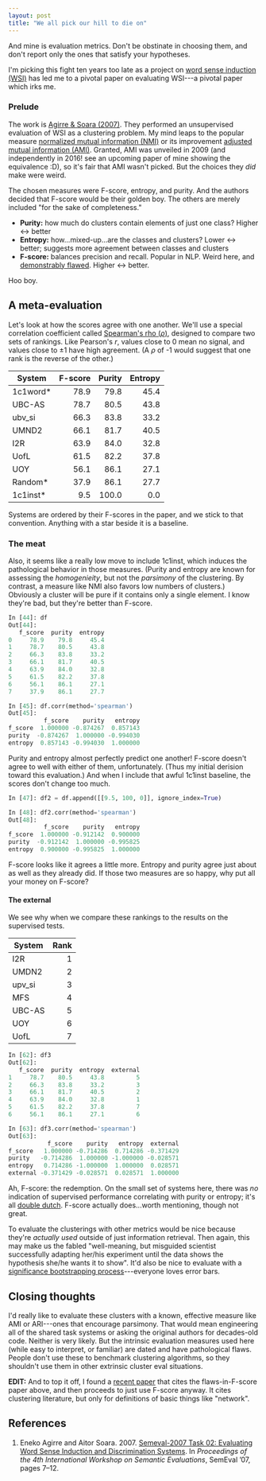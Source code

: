 ```yaml
---
layout: post
title: "We all pick our hill to die on"
---
```


And mine is evaluation metrics. Don't be obstinate in choosing them, and don't report only the ones that satisfy your hypotheses.

I'm picking this fight ten years too late as a project on [word sense induction (WSI)](https://en.wikipedia.org/wiki/Word-sense_induction) has led me to a pivotal paper on evaluating WSI---a pivotal paper which irks me.

### Prelude

The work is [Agirre & Soara (2007)](#references). They performed an unsupervised evaluation of WSI as a clustering problem. My mind leaps to the popular measure [normalized mutual information (NMI)](https://en.wikipedia.org/wiki/Variation_of_information) or its improvement [adjusted mutual information (AMI)](https://en.wikipedia.org/wiki/Adjusted_mutual_information). Granted, AMI was unveiled in 2009 (and independently in 2016! see an upcoming paper of mine showing the equivalence :D), so it's fair that AMI wasn't picked. But the choices they *did* make were weird.

The chosen measures were F-score, entropy, and purity. And the authors decided that F-score would be their golden boy. The others are merely included "for the sake of completeness."

* **Purity:** how much do clusters contain elements of just one class? Higher ↔ better
* **Entropy:** how...mixed-up...are the classes and clusters?  Lower ↔ better; suggests more agreement between classes and clusters
* **F-score:** balances precision and recall. Popular in NLP. Weird here, and [demonstrably flawed](https://arxiv.org/pdf/1503.06410.pdf). Higher ↔ better.

Hoo boy.

## A meta-evaluation

Let's look at how the scores agree with one another. We'll use a special correlation coefficient called [Spearman's rho ($\rho$)](https://en.wikipedia.org/wiki/Spearman's_rank_correlation_coefficient), designed to compare two sets of rankings. Like Pearson's $r$, values close to 0 mean no signal, and values close to ±1 have high agreement. (A $\rho$ of -1 would suggest that one rank is the reverse of the other.)

| System | F-score | Purity | Entropy |
|----------|-----:|------:|-----:|
| 1c1word* | 78.9 |  79.8 | 45.4 |
| UBC-AS   | 78.7 |  80.5 | 43.8 |
| ubv_si   | 66.3 |  83.8 | 33.2 |
| UMND2    | 66.1 |  81.7 | 40.5 |
| I2R      | 63.9 |  84.0 | 32.8 |
| UofL     | 61.5 |  82.2 | 37.8 |
| UOY      | 56.1 |  86.1 | 27.1 |
| Random*  | 37.9 |  86.1 | 27.7 |
| 1c1inst* |  9.5 | 100.0 |  0.0 |

Systems are ordered by their F-scores in the paper, and we stick to that convention. Anything with a star beside it is a baseline. 

### The meat

Also, it seems like a really low move to include 1c1inst, which induces the pathological behavior in those measures. (Purity and entropy are known for assessing the *homogenieity*, but not the *parsimony* of the clustering. By contrast, a measure like NMI also favors low numbers of clusters.) Obviously a cluster will be pure if it contains only a single element. I know they're bad, but they're better than F-score. 

```python
In [44]: df
Out[44]: 
   f_score  purity  entropy
0     78.9    79.8     45.4
1     78.7    80.5     43.8
2     66.3    83.8     33.2
3     66.1    81.7     40.5
4     63.9    84.0     32.8
5     61.5    82.2     37.8
6     56.1    86.1     27.1
7     37.9    86.1     27.7

In [45]: df.corr(method='spearman')
Out[45]: 
          f_score    purity   entropy
f_score  1.000000 -0.874267  0.857143
purity  -0.874267  1.000000 -0.994030
entropy  0.857143 -0.994030  1.000000
```
Purity and entropy almost perfectly predict one another! F-score doesn't agree to well with either of them, unfortunately. (Thus my initial derision toward this evaluation.) And when I include that awful 1c1inst baseline, the scores don't change too much.

```python
In [47]: df2 = df.append([[9.5, 100, 0]], ignore_index=True)

In [48]: df2.corr(method='spearman')
Out[48]: 
          f_score    purity   entropy
f_score  1.000000 -0.912142  0.900000
purity  -0.912142  1.000000 -0.995825
entropy  0.900000 -0.995825  1.000000
```
F-score looks like it agrees a little more. Entropy and purity agree just about as well as they already did. If those two measures are so happy, why put all your money on F-score?

#### The external

We see why when we compare these rankings to the results on the supervised tests.

| System | Rank |
| ------ | ---: |
| I2R    | 1  |             
| UMDN2  | 2  |              
| upv_si | 3  |               
| MFS    | 4  |            
| UBC-AS | 5  |               
| UOY    | 6  |            
| UofL   | 7  |     

```python
In [62]: df3
Out[62]: 
   f_score  purity  entropy  external
1     78.7    80.5     43.8         5
2     66.3    83.8     33.2         3
3     66.1    81.7     40.5         2
4     63.9    84.0     32.8         1
5     61.5    82.2     37.8         7
6     56.1    86.1     27.1         6

In [63]: df3.corr(method='spearman')
Out[63]: 
           f_score    purity   entropy  external
f_score   1.000000 -0.714286  0.714286 -0.371429
purity   -0.714286  1.000000 -1.000000 -0.028571
entropy   0.714286 -1.000000  1.000000  0.028571
external -0.371429 -0.028571  0.028571  1.000000
```        

Ah, F-score: the redemption. On the small set of systems here, there was *no* indication of supervised performance correlating with purity or entropy; it's all [double dutch](https://dictionary.cambridge.org/dictionary/english/double-dutch). F-score actually does...worth mentioning, though not great.

To evaluate the clusterings with other metrics would be nice because they're *actually used* outside of just information retrieval. Then again, this may make us the fabled "well-meaning, but misguided scientist successfully adapting her/his experiment until the data shows the hypothesis she/he wants it to show". It'd also be nice to evaluate with a [significance bootstrapping process](http://www.aclweb.org/anthology/W04-3250)---everyone loves error bars.

## Closing thoughts

I'd really like to evaluate these clusters with a known, effective measure like AMI or ARI---ones that encourage parsimony. That would mean engineering all of the shared task systems or asking the original authors for decades-old code. Neither is very likely. But the intrinsic evaluation measures used here (while easy to interpret, or familiar) are dated and have pathological flaws. People don't use these to benchmark clustering algorithms, so they shouldn't use them in other extrinsic cluster eval situations. 

**EDIT:** And to top it off, I found a [recent paper](http://journals.plos.org/plosone/article?id=10.1371/journal.pone.0178650) that cites the flaws-in-F-score paper above, and then proceeds to just use F-score anyway. It cites clustering literature, but only for definitions of basic things like "network". 

## References

1. Eneko Agirre and Aitor Soara. 2007. [Semeval-2007 Task 02: Evaluating Word Sense Induction and Discrimination Systems](http://aclweb.org/anthology/S07-1). In *Proceedings of the 4th International Workshop on Semantic Evaluations*, SemEval ’07, pages 7–12.
